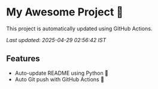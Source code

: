 # My Awesome Project 🚀

This project is automatically updated using GitHub Actions.

_Last updated: 2025-04-29 02:56:42 IST_

## Features
- Auto-update README using Python 🐍
- Auto Git push with GitHub Actions 🤖
